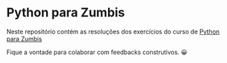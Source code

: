 # Python para Zumbis 

Neste repositório contém as resoluções dos exercícios do curso de [Python para Zumbis](http://pingmind.com.br/classes/136/announcements/)  

Fique a vontade para colaborar com feedbacks construtivos. 😀